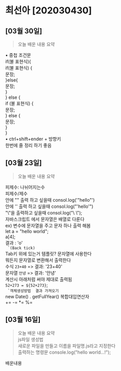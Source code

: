 # 최선아 [202030430]

## [03월 30일]
> 오늘 배운 내용 요약 <br />

• 중첩 조건문<br />
if(불 표현식){<br />
     if(불 표현식) {<br />
        문장;<br />
     }else{<br />
        문장;<br />
     }<br />
   } else  {<br />
        if (불 표현식) {<br />
          문장;<br />
        } else {<br />
          문장;<br />
        }<br />
  }<br />
• ctrl+shift+ender + 방향키<br />
한번에 줄 정리 하기 좋음<br />

## [03월 23일]
> 오늘 배운 내용 요약 <br />

피제수: 나뉘어지는수<br> 
피제수/제수<br>
안에 "" 출력 하고 싶을때
consol.log('"hello"')<br>
 안에 '' 출력 하고 싶을때
 consol.log("'hello'")<br>
 "\\"을 출력하고 싶을때
 consol.log("\\ \\");<br>
 자바스크립트 에서 문자열은 배열로 다룬다<br>
 ex) 변수에 문자열을 주고 문자 하나 출력 해봄<br>
 let a = "hello world";<br>
 a[4];<br>
 결과 : 'o'<br>
 ``` `(Back tick)``` <br>
 Tab키 위에 있는거 템플릿? 문자열에 사용한다 <br>
 뭐든지 문자열로 변환해서 출력한다<br>
 수식 `23+40`  => 결과: '23+40'<br>
 문자열 `안녕` => 결과: '안녕'<br>
 계산시 아래처럼 써야 제대로 출력됨<br>
 `52+273 = ${52+273}`;<br>
 ``` `객체생성방법  결과 가져오기```<br>
 new Date() . getFullYear()
 복합대입연산자<br>
 += -= *= %=

## [03월 16일]
> 오늘 배운 내용 요약 <br />
> js파일 생성법<br> 
새로운 파일을 만들고 이름을 파일명.js라고 지정한다<br>
>출력하는 명령문 console.log("hello world...!");<br>
> 

배운내용

<taable>
</taable>
